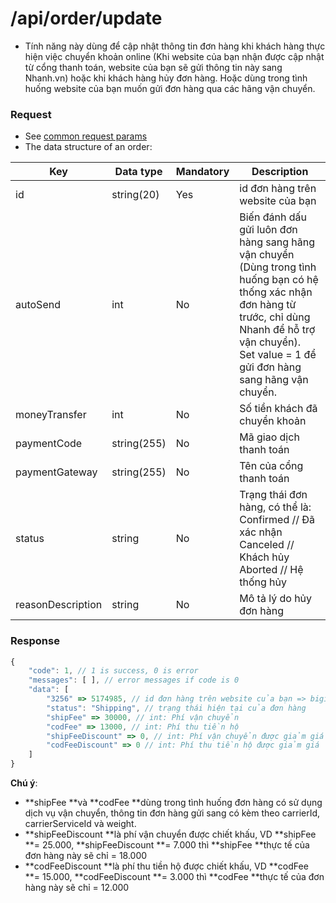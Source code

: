 # /api/order/update
- Tính năng này dùng để cập nhật thông tin đơn hàng khi khách hàng thực hiện việc chuyển khoản online (Khi website của bạn nhận được cập nhật từ cổng thanh toán, website của bạn sẽ gửi thông tin này sang Nhanh.vn) hoặc khi khách hàng hủy đơn hàng. Hoặc dùng trong tình huống website của bạn muốn gửi đơn hàng qua các hãng vận chuyển.

### Request
- See [common request params](/api.md#request)
- The data structure of an order: 

Key | Data type | Mandatory | Description
---- | ------|------|-----
id | string(20) | Yes | id đơn hàng trên website của bạn
autoSend | int | No | Biến đánh dấu gửi luôn đơn hàng sang hãng vận chuyển (Dùng trong tình huống bạn có hệ thống xác nhận đơn hàng từ trước, chỉ dùng Nhanh để hỗ trợ vận chuyển).<br>Set value = 1 để gửi đơn hàng sang hãng vận chuyển.
moneyTransfer | int | No | Số tiền khách đã chuyển khoản
paymentCode | string(255) | No | Mã giao dịch thanh toán
paymentGateway | string(255) | No | Tên của cổng thanh toán
status | string | No | Trạng thái đơn hàng, có thể là:<br>Confirmed // Đã xác nhận<br>Canceled // Khách hủy<br>Aborted // Hệ thống hủy
reasonDescription | string | No | Mô tả lý do hủy đơn hàng

### Response
```js
{
	"code": 1, // 1 is success, 0 is error
	"messages": [ ], // error messages if code is 0
	"data": [
		"3256" => 5174985, // id đơn hàng trên website của bạn => bigint: order id of Nhanh.vn
		"status": "Shipping", // trạng thái hiện tại của đơn hàng
		"shipFee" => 30000, // int: Phí vận chuyển
		"codFee" => 13000, // int: Phí thu tiền hộ
		"shipFeeDiscount" => 0, // int: Phí vận chuyển được giảm giá
		"codFeeDiscount" => 0 // int: Phí thu tiền hộ được giảm giá
	]
}
```
**Chú ý**: 
- **shipFee **và **codFee **dùng trong tình huống đơn hàng có sử dụng dịch vụ vận chuyển, thông tin đơn hàng gửi sang có kèm theo carrierId, carrierServiceId và weight.
- **shipFeeDiscount **là phí vận chuyển được chiết khấu, VD **shipFee **= 25.000, **shipFeeDiscount **= 7.000 thì **shipFee **thực tế của đơn hàng này sẽ chỉ = 18.000
- **codFeeDiscount **là phí thu tiền hộ được chiết khấu, VD **codFee **= 15.000, **codFeeDiscount **= 3.000 thì **codFee **thực tế của đơn hàng này sẽ chỉ = 12.000




